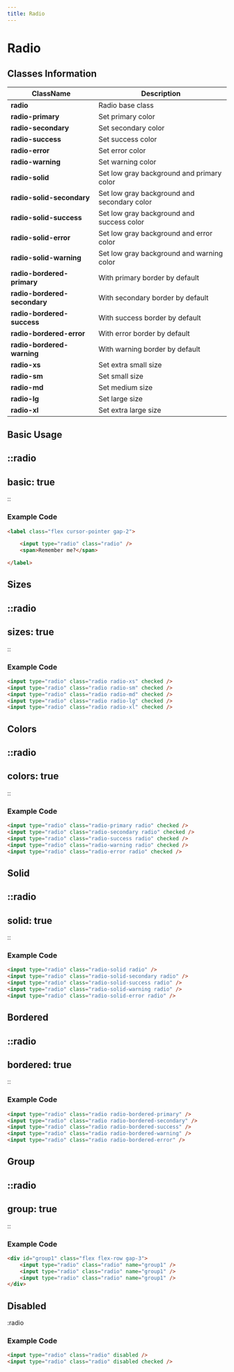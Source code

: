 ```yaml
---
title: Radio
---
```


# Radio

## Classes Information

| ClassName                    | Description                                 |
| ---------------------------- | ------------------------------------------- |
| **radio**                    | Radio base class                            |
| **radio-primary**            | Set primary color                           |
| **radio-secondary**          | Set secondary color                         |
| **radio-success**            | Set success color                           |
| **radio-error**              | Set error color                             |
| **radio-warning**            | Set warning color                           |
| **radio-solid**              | Set low gray background and primary color   |
| **radio-solid-secondary**    | Set low gray background and secondary color |
| **radio-solid-success**      | Set low gray background and success color   |
| **radio-solid-error**        | Set low gray background and error color     |
| **radio-solid-warning**      | Set low gray background and warning color   |
| **radio-bordered-primary**   | With primary border by default              |
| **radio-bordered-secondary** | With secondary border by default            |
| **radio-bordered-success**   | With success border by default              |
| **radio-bordered-error**     | With error border by default                |
| **radio-bordered-warning**   | With warning border by default              |
| **radio-xs**                 | Set extra small size                        |
| **radio-sm**                 | Set small size                              |
| **radio-md**                 | Set medium size                             |
| **radio-lg**                 | Set large size                              |
| **radio-xl**                 | Set extra large size                        |

## Basic Usage

::radio
---
basic: true
---
::

### Example Code

```html [html]
<label class="flex cursor-pointer gap-2">

	<input type="radio" class="radio" />
	<span>Remember me?</span>

</label>

```

## Sizes

::radio
---
sizes: true
---
::

### Example Code

```html [html]
<input type="radio" class="radio radio-xs" checked />
<input type="radio" class="radio radio-sm" checked />
<input type="radio" class="radio radio-md" checked />
<input type="radio" class="radio radio-lg" checked />
<input type="radio" class="radio radio-xl" checked />
```

## Colors

::radio
---
colors: true
---
::

### Example Code

```html [html]
<input type="radio" class="radio-primary radio" checked />
<input type="radio" class="radio-secondary radio" checked />
<input type="radio" class="radio-success radio" checked />
<input type="radio" class="radio-warning radio" checked />
<input type="radio" class="radio-error radio" checked />

```

## Solid

::radio
---
solid: true
---
::

### Example Code

```html [html]
<input type="radio" class="radio-solid radio" />
<input type="radio" class="radio-solid-secondary radio" />
<input type="radio" class="radio-solid-success radio" />
<input type="radio" class="radio-solid-warning radio" />
<input type="radio" class="radio-solid-error radio" />
```

## Bordered

::radio
---
bordered: true
---
::

### Example Code

```html [html]
<input type="radio" class="radio radio-bordered-primary" />
<input type="radio" class="radio radio-bordered-secondary" />
<input type="radio" class="radio radio-bordered-success" />
<input type="radio" class="radio radio-bordered-warning" />
<input type="radio" class="radio radio-bordered-error" />

```

## Group

::radio
---
group: true
---
::

### Example Code

```html [html]
<div id="group1" class="flex flex-row gap-3">
	<input type="radio" class="radio" name="group1" />
	<input type="radio" class="radio" name="group1" />
	<input type="radio" class="radio" name="group1" />
</div>
```

## Disabled

:radio

### Example Code

```html [html]
<input type="radio" class="radio" disabled />
<input type="radio" class="radio" disabled checked />
```
